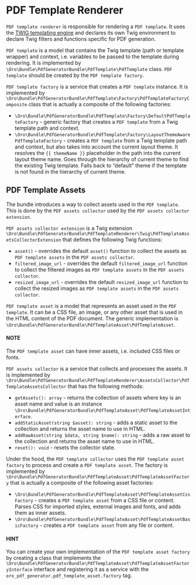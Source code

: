 <a id="bundle-docs-platform-pdf-generator-bundle-pdf-template-renderer"></a>

# PDF Template Renderer

`PDF template renderer` is responsible for rendering a `PDF template`. It uses the <a href="https://twig.symfony.com/" target="_blank">TWIG templating engine</a> and declares its own Twig environment to declare Twig filters and functions specific for PDF generation.

`PDF template` is a model that contains the Twig template (path or template wrapper) and context, i.e. variables to be passed to the template during rendering. It is implemented by `\Oro\Bundle\PdfGeneratorBundle\PdfTemplate\PdfTemplate` class. `PDF template` should be created by the `PDF template factory`.

`PDF template factory` is a service that creates a `PDF template` instance. It is implemented by `\Oro\Bundle\PdfGeneratorBundle\PdfTemplate\Factory\PdfTemplateFactoryComposite` class that is actually a composite of the following factories:

* `\Oro\Bundle\PdfGeneratorBundle\PdfTemplate\Factory\DefaultPdfTemplateFactory` - generic factory that creates a `PDF template` from a Twig template path and context.
* `\Oro\Bundle\PdfGeneratorBundle\PdfTemplate\Factory\LayoutThemeAwarePdfTemplateFactory` - creates a `PDF template` from a Twig template path and context, but also takes into account the current layout theme. It resolves the `{{ themeName }}` placeholder in the path into the current layout theme name. Goes through the hierarchy of current theme to find the existing Twig template. Falls back to “default” theme if the template is not found in the hierarchy of current theme.

## PDF Template Assets

The bundle introduces a way to collect assets used in the `PDF template`. This is done by the `PDF assets collector`  used by the `PDF assets collector extension`.

`PDF assets collector extension` is a Twig extension `\Oro\Bundle\PdfGeneratorBundle\PdfTemplateRenderer\Twig\PdfTemplateAssetsCollectorExtension` that defines the following Twig functions:

* `asset()` - overrides the default `asset()` function to collect the assets as `PDF template assets` in the `PDF assets collector`.
* `filtered_image_url` - overrides the default `filtered_image_url` function to collect the filtered images as `PDF template assets` in the `PDF assets collector`.
* `resized_image_url` - overrides the default `resized_image_url` function to collect the resized images as `PDF template assets` in the `PDF assets collector`.

`PDF template asset` is a model that represents an asset used in the `PDF template`. It can be a CSS file, an image, or any other asset that is used in the HTML content of the PDF document. The generic implementation is `\Oro\Bundle\PdfGeneratorBundle\PdfTemplateAsset\PdfTemplateAsset`.

#### NOTE
The `PDF template asset` can have inner assets, i.e. included CSS files or fonts.

`PDF assets collector` is a service that collects and processes the assets. It is implemented by `\Oro\Bundle\PdfGeneratorBundle\PdfTemplateRenderer\AssetsCollector\PdfTemplateAssetsCollector` that has the following methods:

* `getAssets(): array` - returns the collection of assets where key is an asset name and value is an instance `\Oro\Bundle\PdfGeneratorBundle\PdfTemplateAsset\PdfTemplateAssetInterface`.
* `addStaticAsset(string $asset): string` - adds a static asset to the collection and returns the asset name to use in HTML.
* `addRawAsset(string $data, string $name): string` - adds a raw asset to the collection and returns the asset name to use in HTML.
* `reset(): void` - resets the collector state.

Under the hood, the `PDF template collector` uses the `PDF template asset factory` to process and create a `PDF template asset`. The factory is implemented by `\Oro\Bundle\PdfGeneratorBundle\PdfTemplateAsset\PdfTemplateAssetFactory` that is actually a composite of the following asset factories:

* `\Oro\Bundle\PdfGeneratorBundle\PdfTemplateAsset\PdfTemplateAssetCssFactory` - creates a `PDF template asset` from a CSS file or content. Parses CSS for imported styles, external images and fonts, and adds them as inner assets.
* `\Oro\Bundle\PdfGeneratorBundle\PdfTemplateAsset\PdfTemplateAssetBasicFactory` - creates a `PDF template asset` from any file or content.

#### HINT
You can create your own implementation of the `PDF template asset factory` by creating a class that implements the `\Oro\Bundle\PdfGeneratorBundle\PdfTemplateAsset\PdfTemplateAssetFactoryInterface` interface and registering it as a service with the `oro_pdf_generator.pdf_template_asset.factory` tag.

<!-- Frontend -->
